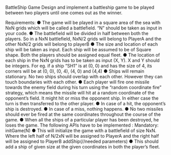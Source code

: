 BattleShip 
Game Design and implement a battleship game to be played between two players until one comes out as the winner. 

Requirements: 
● The game will be played in a square area of the sea with NxN grids which will be called a battlefield. “N” should be taken as input in your code. 
● The battlefield will be divided in half between both the players. So in a NxN battlefield, NxN/2 grids will belong to PlayerA and the other NxN/2 grids will belong to playerB 
● The size and location of each ship will be taken as input. Each ship will be assumed to be of Square shape. Both the players should be assigned equal fleet. 
● The location of each ship in the NxN grids has to be taken as input (X, Y). X and Y should be integers. For eg. if a ship “SH1” is at (0, 0) and has the size of 4, its corners will be at (0, 0), (0, 4), (4, 0) and (4,4) 
● Ships will remain stationary. No two ships should overlap with each other. However they can touch boundaries with each other. 
● Each player will fire one missile towards the enemy field during his turn using the “random coordinate fire” strategy, which means the missile will hit at a random coordinate of the opponent’s field. It might hit or miss the opponent ship. In either case the turn is then transferred to the other player. 
● In case of a hit, the opponent’s ship is destroyed. 
● In case of a miss, nothing happens. 
● No two missiles should ever be fired at the same coordinates throughout the course of the game. 
● When all the ships of a particular player has been destroyed, he loses the game. The following APIs have to be implemented : Mandatory: initGame(N) 
● This will initialize the game with a battlefield of size NxN. Where the left half of N/2xN will be assigned to PlayerA and the right half will be assigned to PlayerB addShip(//needed parameters) 
● This should add a ship of given size at the given coordinates in both the player’s fleet.